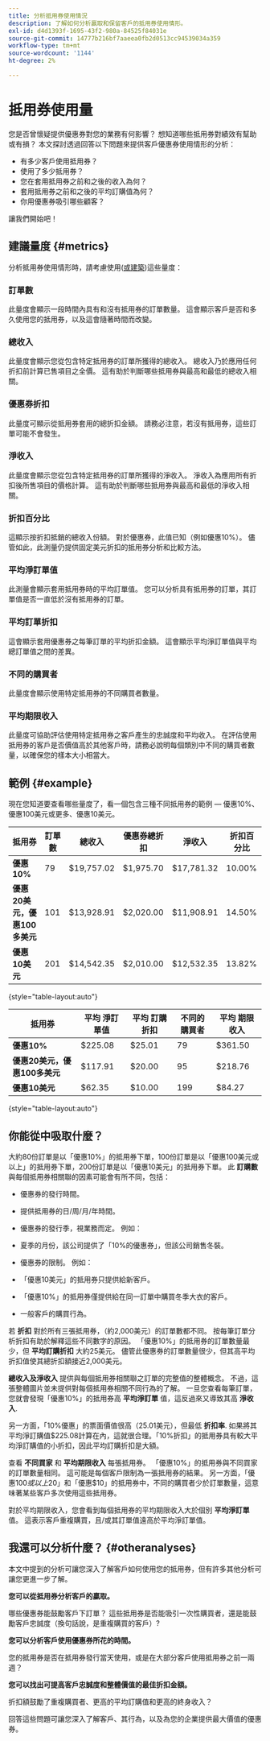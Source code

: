 ```yaml
---
title: 分析抵用券使用情況
description: 了解如何分析贏取和保留客戶的抵用券使用情形。
exl-id: d4d1393f-1695-43f2-980a-84525f84031e
source-git-commit: 14777b216bf7aaeea0fb2d0513cc94539034a359
workflow-type: tm+mt
source-wordcount: '1144'
ht-degree: 2%

---
```


# 抵用券使用量

您是否曾懷疑提供優惠券對您的業務有何影響？ 想知道哪些抵用券對績效有幫助或有損？ 本文探討透過回答以下問題來提供客戶優惠券使用情形的分析：

* 有多少客戶使用抵用券？
* 使用了多少抵用券？
* 您在套用抵用券之前和之後的收入為何？
* 套用抵用券之前和之後的平均訂購值為何？
* 你用優惠券吸引哪些顧客？

讓我們開始吧！

## 建議量度 {#metrics}

分析抵用券使用情形時，請考慮使用([或建築](../../data-user/reports/ess-manage-data-metrics.md))這些量度：

### 訂單數

此量度會顯示一段時間內具有和沒有抵用券的訂單數量。 這會顯示客戶是否和多久使用您的抵用券，以及這會隨著時間而改變。

### 總收入

此量度會顯示您從包含特定抵用券的訂單所獲得的總收入。 總收入乃於應用任何折扣前計算已售項目之全價。 這有助於判斷哪些抵用券與最高和最低的總收入相關。

### 優惠券折扣

此量度可顯示從抵用券套用的總折扣金額。 請務必注意，若沒有抵用券，這些訂單可能不會發生。

### 淨收入

此量度會顯示您從包含特定抵用券的訂單所獲得的淨收入。 淨收入為應用所有折扣後所售項目的價格計算。 這有助於判斷哪些抵用券與最高和最低的淨收入相關。

### 折扣百分比

這顯示按折扣抵銷的總收入份額。 對於優惠券，此值已知（例如優惠10%）。 儘管如此，此測量仍提供固定美元折扣的抵用券分析和比較方法。

### 平均淨訂單值

此測量會顯示套用抵用券時的平均訂單值。 您可以分析具有抵用券的訂單，其訂單值是否一直低於沒有抵用券的訂單。

### 平均訂單折扣

這會顯示套用優惠券之每筆訂單的平均折扣金額。 這會顯示平均淨訂單值與平均總訂單值之間的差異。

### 不同的購買者

此量度會顯示使用特定抵用券的不同購買者數量。

### 平均期限收入

此量度可協助評估使用特定抵用券之客戶產生的忠誠度和平均收入。 在評估使用抵用券的客戶是否價值高於其他客戶時，請務必說明每個類別中不同的購買者數量，以確保您的樣本大小相當大。

## 範例 {#example}

現在您知道要查看哪些量度了，看一個包含三種不同抵用券的範例 — 優惠10%、優惠100美元或更多、優惠10美元。

| **抵用券** | **訂單數** | **總收入** | **優惠券總折扣** | **淨收入** | **折扣百分比** |
|-----|-----|-----|-----|-----|-----|
| **優惠10%** | 79 | $19,757.02 | $1,975.70 | $17,781.32 | 10.00% |
| **優惠20美元，優惠100多美元** | 101 | $13,928.91 | $2,020.00 | $11,908.91 | 14.50% |
| **優惠10美元** | 201 | $14,542.35 | $2,010.00 | $12,532.35 | 13.82% |

{style="table-layout:auto"}


| **抵用券** | **平均 淨訂單值** | **平均 訂購折扣** | **不同的購買者** | **平均 期限收入** |
|-----|-----|-----|-----|-----|
| **優惠10%** | $225.08 | $25.01 | 79 | $361.50 |
| **優惠20美元，優惠100多美元** | $117.91 | $20.00 | 95 | $218.76 |
| **優惠10美元** | $62.35 | $10.00 | 199 | $84.27 |

{style="table-layout:auto"}

## 你能從中吸取什麼？

大約80份訂單是以「優惠10%」的抵用券下單，100份訂單是以「優惠100美元或以上」的抵用券下單，200份訂單是以「優惠10美元」的抵用券下單。 此 **訂購數** 與每個抵用券相關聯的因素可能會有所不同，包括：

* 優惠券的發行時間。
* 提供抵用券的日/周/月/年時間。
* 優惠券的發行季，視業務而定。 例如：
* 夏季的月份，該公司提供了「10%的優惠券」，但該公司銷售冬裝。

* 優惠券的限制。 例如：
* 「優惠10美元」的抵用券只提供給新客戶。
* 「優惠10%」的抵用券僅提供給在同一訂單中購買冬季大衣的客戶。

* 一般客戶的購買行為。

若 **折扣** 對於所有三張抵用券，（約2,000美元）的訂單數都不同。 按每筆訂單分析折扣有助於解釋這些不同數字的原因。 「優惠10%」的抵用券的訂單數量最少，但 **平均訂購折扣** 大約25美元。 儘管此優惠券的訂單數量很少，但其高平均折扣值使其總折扣額接近2,000美元。

**總收入及淨收入** 提供與每個抵用券相關聯之訂單的完整值的整體概念。 不過，這張整體圖片並未提供對每個抵用券相關不同行為的了解。 一旦您查看每筆訂單，您就會發現「優惠10%」的抵用券高 **平均淨訂單** 值，這反過來又導致其高 **淨收入**.

另一方面，「10%優惠」的票面價值很高（25.01美元），但最低 **折扣率**. 如果將其平均淨訂購值$225.08計算在內，這就很合理。「10%折扣」的抵用券具有較大平均淨訂購值的小折扣，因此平均訂購折扣是大額。

查看 **不同買家** 和 **平均期限收入** 每張抵用券。 「優惠10%」的抵用券與不同買家的訂單數量相同。 這可能是每個客戶限制為一張抵用券的結果。 另一方面，「優惠$100或以上$20」和「優惠$10」的抵用券中，不同的購買者少於訂單數量，這意味著某些客戶多次使用這些抵用券。

對於平均期限收入，您會看到每個抵用券的平均期限收入大於個別 **平均淨訂單** 值。 這表示客戶重複購買，且/或其訂單值遠高於平均淨訂單值。

## 我還可以分析什麼？ {#otheranalyses}

本文中提到的分析可讓您深入了解客戶如何使用您的抵用券，但有許多其他分析可讓您更進一步了解。

**您可以從抵用券分析客戶的贏取。**

哪些優惠券能鼓勵客戶下訂單？ 這些抵用券是否能吸引一次性購買者，還是能鼓勵客戶忠誠度（換句話說，是重複購買的客戶）?

**您可以分析客戶使用優惠券所花的時間。**

您的抵用券是否在抵用券發行當天使用，或是在大部分客戶使用抵用券之前一兩週？

**您可以找出可提高客戶忠誠度和整體價值的最佳折扣金額。**

折扣額鼓勵了重複購買者、更高的平均訂購值和更高的終身收入？

回答這些問題可讓您深入了解客戶、其行為，以及為您的企業提供最大價值的優惠券。
